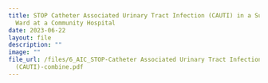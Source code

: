 ```yaml
---
title: STOP Catheter Associated Urinary Tract Infection (CAUTI) in a Sub acute
  Ward at a Community Hospital
date: 2023-06-22
layout: file
description: ""
image: ""
file_url: /files/6_AIC_STOP-Catheter Associated Urinary Tract Infection
  (CAUTI)-combine.pdf
---
```


